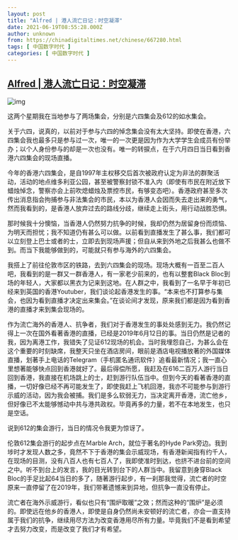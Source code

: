 ```yaml
---
layout: post
title: "Alfred | 港人流亡日记：时空凝滞"
date: 2021-06-19T08:55:28.000Z
author: unknown
from: https://chinadigitaltimes.net/chinese/667280.html
tags: [ 中国数字时代 ]
categories: [ 中国数字时代 ]
---
```

<!--1624092928000-->
[Alfred | 港人流亡日记：时空凝滞](https://chinadigitaltimes.net/chinese/667280.html)
------

<div>
<p><img src="https://assets.matters.news/embed/477cb441-b218-44df-9659-46ed8f33acb1.jpeg" alt="img" /></p><p>这两个星期我在当地参与了两场集会，分别是六四集会及612的如水集会。</p><p>关于六四，说真的，以前对于参与六四的悼念集会没有太大坚持。即使在香港，六四集会我也最多只是参与过一次，唯一的一次更是因为作为大学学生会成员有份举办；以个人身份参与的却是一次也没有。唯一的转捩点，在于六月四日当日看到香港六四集会的现场直播。</p><p>今年的香港六四集会，是自1997年主权移交后首次被政府认定为非法的群聚活动，活动的地点维多利亚公园，甚至被警察封锁不准入内（即使有市民在附近放下蜡烛悼念，警察亦会上前吹熄蜡烛及票控市民，有够变态吧）。香港政府甚至多次传出消息指会拘捕参与非法集会的市民，本以为香港人会因而失去走出来的勇气，然而我看到的，是香港人放弃过去的路线分歧，继续走上街头，用行动战胜恐惧。</p><p>那时候我十分懊恼，当香港人仍然努力抗争的时候，我却仍然为居留身份而烦恼、为明天而担忧；我不知道仍有甚么可以做。以前看到直播发生了甚么事，我们都可以立刻登上巴士或者的士，立即去到现场声援；但自从来到外地之后我甚么也做不到。而当下我能够做到的，可能就只有参与海外的六四集会。</p><p>我搭上了前往伦敦市区的铁路，去到六四集会的现场。现场大概有一百至二百人吧，我看到的是一群又一群香港人，有一家老少前来的，也有以整套Black Bloc到场的年轻人，大家都以黑衣为记来到这地。在人群之中，我看到了一名早于年初已经来到英国的香港Youtuber，我们谈论起香港发生的事。“本来也不打算参与集会，也因为看到直播才决定出来集会。”在谈论间才发现，原来我们都是因为看到香港的直播才来到集会现场的。</p><p>作为流亡海外的香港人、抗争者，我们对于香港发生的事处处感到无力。我仍然记得上一次在国外看著香港的直播，已经是2019年6月12日的事。当日仍然是记者的我，因为离港工作，我错失了见证612现场的机会。当时我埋怨自己，为甚么会在这个重要的时刻缺席，我整天只坐在酒店房间，眼前是酒店电视播放著的外国媒体直播，划著手上电话的Telegram（手机匿名通讯软件）追看最新情况；我一直心里想著能够快点回到香港就好了。最后得偿所愿，我赶及在616二百万人游行当日回到香港，我直接在机场跳上的士，赶到游行队伍当中。但到今天的看著香港的直播，一切好像已经不再可能发生了，即使我赶上飞机回港，我亦不可能参与到游行示威的活动，因为我会被捕。我们是多么软弱无力，当决定离开香港，流亡他乡，但好像已不太能够憾动中共与港共政权。毕竟再多的力量，若不在本地发生，也只是空话。</p><p>说到612的集会游行，当日的情况令我更为惊讶了。</p><p>伦敦612集会游行的起步点在Ｍarble Arch，就位于著名的Hyde Park旁边。我到埗时才发现人数之多，竟然不下于香港的集会示威现场，有香港新闻指有约千人，在现场的目测，没有八百人也有七百人了，我即使准时到达，也挤不进台前的空间之中。听不到台上的发言，我的目光转到台下的人群当中。我留意到身穿Black Bloc的手足比起64当日的多了，随著游行起步，有一刹那我觉得，流亡者的时空原来一直停留了在2019年，我们带著遗憾来到异地，但抗争一直没有停止。</p><p>流亡者在海外示威游行，看似也只有“围炉取暖”之效；然而这种的“围炉”是必须的。即使远在他乡的香港人，即使是自身仍然尚未安顿好的流亡者，亦会一直支持属于我们的抗争，继续用尽方法为改变香港用尽所有力量。毕竟我们不是看到希望才去努力改变，而是改变了我们才有希望。</p>
</div>
